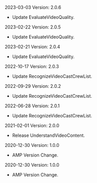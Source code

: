 2023-03-03 Version: 2.0.6
- Update EvaluateVideoQuality.

2023-02-22 Version: 2.0.5
- Update EvaluateVideoQuality.

2023-02-21 Version: 2.0.4
- Update EvaluateVideoQuality.

2022-10-17 Version: 2.0.3
- Update RecognizeVideoCastCrewList.

2022-09-29 Version: 2.0.2
- Update RecognizeVideoCastCrewList.

2022-06-28 Version: 2.0.1
- Update RecognizeVideoCastCrewList.

2021-02-01 Version: 2.0.0
- Release UnderstandVideoContent.

2020-12-30 Version: 1.0.0
- AMP Version Change.

2020-12-30 Version: 1.0.0
- AMP Version Change.


